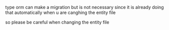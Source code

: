type orm can make a migration but is not necessary since it is already doing that automatically when u are
canghing the entity file

so please be careful when changing the entity file
